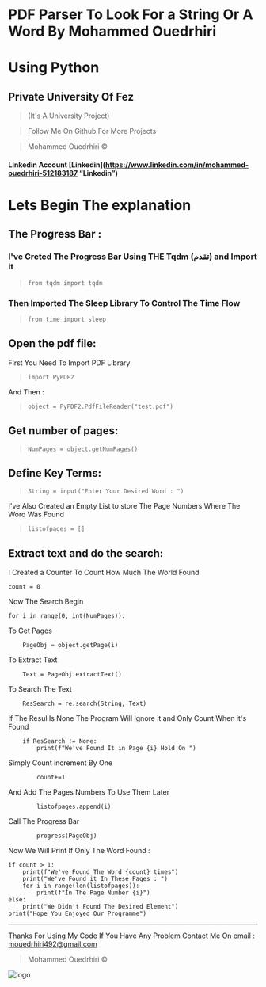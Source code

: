 # PDF Parser To Look For a String Or A Word By Mohammed Ouedrhiri

# Using Python

## Private University Of Fez

> (It's A University Project)

> Follow Me On Github For More Projects

> Mohammed Ouedrhiri &copy;

#### Linkedin Account [Linkedin](https://www.linkedin.com/in/mohammed-ouedrhiri-512183187 “Linkedin”)

# Lets Begin The explanation

## The Progress Bar :

### I've Creted The Progress Bar Using THE Tqdm (تقدم) and Import it

> `from tqdm import tqdm`

### Then Imported The Sleep Library To Control The Time Flow

> `from time import sleep`

## Open the pdf file:

First You Need To Import PDF Library

> `import PyPDF2`

And Then :

> `object = PyPDF2.PdfFileReader("test.pdf")`

## Get number of pages:

> `NumPages = object.getNumPages()`

## Define Key Terms:

> `String = input("Enter Your Desired Word : ")`

I've Also Created an Empty List to store The Page Numbers Where The Word Was Found

> `listofpages = []`

## Extract text and do the search:

I Created a Counter To Count How Much The World Found

    count = 0

Now The Search Begin

    for i in range(0, int(NumPages)):

To Get Pages

        PageObj = object.getPage(i)

To Extract Text

        Text = PageObj.extractText()

To Search The Text

        ResSearch = re.search(String, Text)

If The Resul Is None The Program Will Ignore it and Only Count When it's Found

        if ResSearch != None:
            print(f"We've Found It in Page {i} Hold On ")

Simply Count increment By One

            count+=1

And Add The Pages Numbers To Use Them Later

            listofpages.append(i)

Call The Progress Bar

            progress(PageObj)

Now We Will Print If Only The Word Found :

    if count > 1:
        print(f"We've Found The Word {count} times")
        print("We've Found it In These Pages : ")
        for i in range(len(listofpages)):
            print(f"In The Page Number {i}")
    else:
        print("We Didn't Found The Desired Element")
    print("Hope You Enjoyed Our Programme")

---

Thanks For Using My Code If You Have Any Problem Contact Me On email : mouedrhiri492@gmail.com

> Mohammed Ouedrhiri &copy;

![logo](https://www.laformation.ma/images/contenu/24214a91e4.png)
